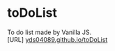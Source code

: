 # toDoList
To do list made by Vanilla JS.<br>
[URL] [yds04089.github.io/toDoList](https://yds04089.github.io/toDoList/)

